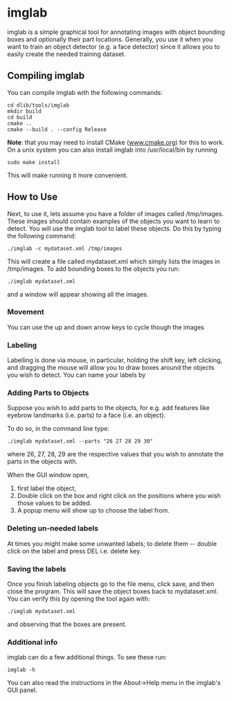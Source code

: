 # imglab  
imglab is a simple graphical tool for annotating images with object bounding
boxes and optionally their part locations.  Generally, you use it when you want
to train an object detector (e.g. a face detector) since it allows you to
easily create the needed training dataset.  

## Compiling imglab
You can compile imglab with the following commands:

    cd dlib/tools/imglab
    mkdir build
    cd build
    cmake ..
    cmake --build . --config Release
**Note**: that you may need to install CMake (www.cmake.org) for this to work.  On a unix system you can also install imglab into /usr/local/bin by running 

    sudo make install  
This will make running it more convenient.

## How to Use
Next, to use it, lets assume you have a folder of images called /tmp/images.
These images should contain examples of the objects you want to learn to
detect.  You will use the imglab tool to label these objects.  Do this by
typing the following command:

    ./imglab -c mydataset.xml /tmp/images  
This will create a file called mydataset.xml which simply lists the images in
/tmp/images.  To add bounding boxes to the objects you run:  

    ./imglab mydataset.xml  
and a window will appear showing all the images.  

### Movement  
You can use the up and down arrow keys to cycle though the images  

### Labeling
Labelling is done via mouse, in particular, holding the shift key, left clicking, and dragging the mouse will
allow you to draw boxes around the objects you wish to detect.  You can name your labels by  

### Adding Parts to Objects  
Suppose you wish to add parts to the objects, for e.g. add features like eyebrow landmarks (i.e. parts) to a face (i.e. an object).

To do so, in the command line type:

    ./imglab mydataset.xml --parts "26 27 28 29 30"  
where 26, 27, 28, 29 are the respective values that you wish to annotate the parts in the objects with.

When the GUI window open,  
1. first label the object, 
2. Double click on the box and right click on the positions where you wish those values to be added.
3. A popup menu will show up to choose the label from.  

### Deleting un-needed labels
At times you might make some unwanted labels; to delete them -- double click on the label and press DEL i.e. delete key.  

### Saving the labels
Once you finish labeling objects go to the file menu, click save, and then
close the program. This will save the object boxes back to mydataset.xml.  You
can verify this by opening the tool again with:

    ./imglab mydataset.xml  
and observing that the boxes are present.  

### Additional info
imglab can do a few additional things.  To see these run:

    imglab -h

You can also read the instructions in the About->Help menu in the imglab's GUI panel.



